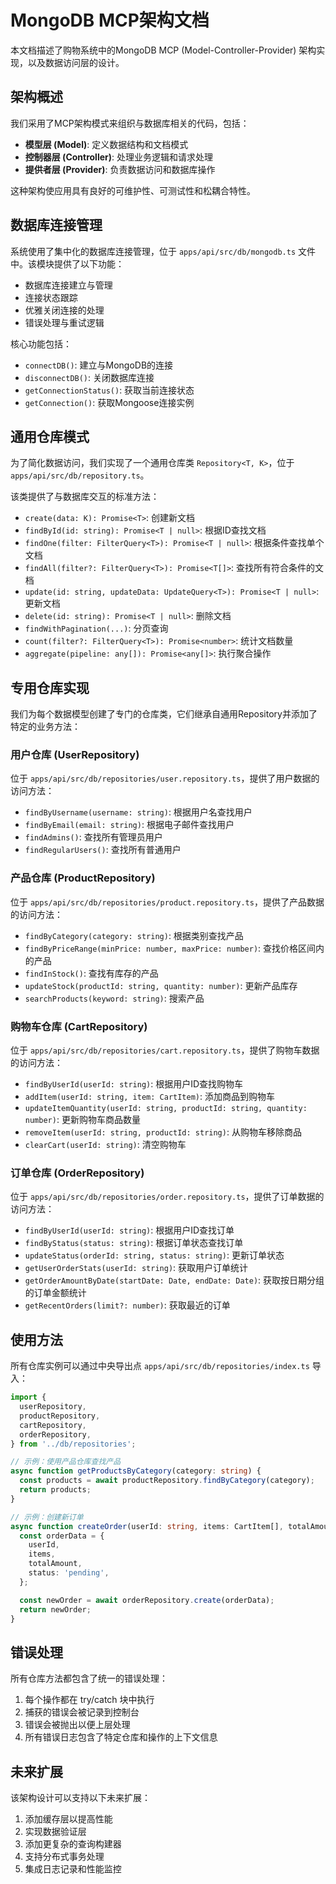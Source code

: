 # MongoDB MCP架构文档

本文档描述了购物系统中的MongoDB MCP (Model-Controller-Provider) 架构实现，以及数据访问层的设计。

## 架构概述

我们采用了MCP架构模式来组织与数据库相关的代码，包括：

- **模型层 (Model)**: 定义数据结构和文档模式
- **控制器层 (Controller)**: 处理业务逻辑和请求处理
- **提供者层 (Provider)**: 负责数据访问和数据库操作

这种架构使应用具有良好的可维护性、可测试性和松耦合特性。

## 数据库连接管理

系统使用了集中化的数据库连接管理，位于 `apps/api/src/db/mongodb.ts` 文件中。该模块提供了以下功能：

- 数据库连接建立与管理
- 连接状态跟踪
- 优雅关闭连接的处理
- 错误处理与重试逻辑

核心功能包括：

- `connectDB()`: 建立与MongoDB的连接
- `disconnectDB()`: 关闭数据库连接
- `getConnectionStatus()`: 获取当前连接状态
- `getConnection()`: 获取Mongoose连接实例

## 通用仓库模式

为了简化数据访问，我们实现了一个通用仓库类 `Repository<T, K>`，位于 `apps/api/src/db/repository.ts`。

该类提供了与数据库交互的标准方法：

- `create(data: K): Promise<T>`: 创建新文档
- `findById(id: string): Promise<T | null>`: 根据ID查找文档
- `findOne(filter: FilterQuery<T>): Promise<T | null>`: 根据条件查找单个文档
- `findAll(filter?: FilterQuery<T>): Promise<T[]>`: 查找所有符合条件的文档
- `update(id: string, updateData: UpdateQuery<T>): Promise<T | null>`: 更新文档
- `delete(id: string): Promise<T | null>`: 删除文档
- `findWithPagination(...)`: 分页查询
- `count(filter?: FilterQuery<T>): Promise<number>`: 统计文档数量
- `aggregate(pipeline: any[]): Promise<any[]>`: 执行聚合操作

## 专用仓库实现

我们为每个数据模型创建了专门的仓库类，它们继承自通用Repository并添加了特定的业务方法：

### 用户仓库 (UserRepository)

位于 `apps/api/src/db/repositories/user.repository.ts`，提供了用户数据的访问方法：

- `findByUsername(username: string)`: 根据用户名查找用户
- `findByEmail(email: string)`: 根据电子邮件查找用户
- `findAdmins()`: 查找所有管理员用户
- `findRegularUsers()`: 查找所有普通用户

### 产品仓库 (ProductRepository)

位于 `apps/api/src/db/repositories/product.repository.ts`，提供了产品数据的访问方法：

- `findByCategory(category: string)`: 根据类别查找产品
- `findByPriceRange(minPrice: number, maxPrice: number)`: 查找价格区间内的产品
- `findInStock()`: 查找有库存的产品
- `updateStock(productId: string, quantity: number)`: 更新产品库存
- `searchProducts(keyword: string)`: 搜索产品

### 购物车仓库 (CartRepository)

位于 `apps/api/src/db/repositories/cart.repository.ts`，提供了购物车数据的访问方法：

- `findByUserId(userId: string)`: 根据用户ID查找购物车
- `addItem(userId: string, item: CartItem)`: 添加商品到购物车
- `updateItemQuantity(userId: string, productId: string, quantity: number)`: 更新购物车商品数量
- `removeItem(userId: string, productId: string)`: 从购物车移除商品
- `clearCart(userId: string)`: 清空购物车

### 订单仓库 (OrderRepository)

位于 `apps/api/src/db/repositories/order.repository.ts`，提供了订单数据的访问方法：

- `findByUserId(userId: string)`: 根据用户ID查找订单
- `findByStatus(status: string)`: 根据订单状态查找订单
- `updateStatus(orderId: string, status: string)`: 更新订单状态
- `getUserOrderStats(userId: string)`: 获取用户订单统计
- `getOrderAmountByDate(startDate: Date, endDate: Date)`: 获取按日期分组的订单金额统计
- `getRecentOrders(limit?: number)`: 获取最近的订单

## 使用方法

所有仓库实例可以通过中央导出点 `apps/api/src/db/repositories/index.ts` 导入：

```typescript
import {
  userRepository,
  productRepository,
  cartRepository,
  orderRepository,
} from '../db/repositories';

// 示例：使用产品仓库查找产品
async function getProductsByCategory(category: string) {
  const products = await productRepository.findByCategory(category);
  return products;
}

// 示例：创建新订单
async function createOrder(userId: string, items: CartItem[], totalAmount: number) {
  const orderData = {
    userId,
    items,
    totalAmount,
    status: 'pending',
  };

  const newOrder = await orderRepository.create(orderData);
  return newOrder;
}
```

## 错误处理

所有仓库方法都包含了统一的错误处理：

1. 每个操作都在 try/catch 块中执行
2. 捕获的错误会被记录到控制台
3. 错误会被抛出以便上层处理
4. 所有错误日志包含了特定仓库和操作的上下文信息

## 未来扩展

该架构设计可以支持以下未来扩展：

1. 添加缓存层以提高性能
2. 实现数据验证层
3. 添加更复杂的查询构建器
4. 支持分布式事务处理
5. 集成日志记录和性能监控
